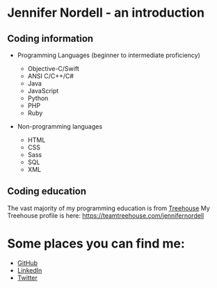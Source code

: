 # Jennifer Nordell - an introduction

## Coding information
- Programming Languages (beginner to intermediate proficiency)
    - Objective-C/Swift
    - ANSI C/C++/C#
    - Java
    - JavaScript
    - Python
    - PHP
    - Ruby

- Non-programming languages
    - HTML
    - CSS
    - Sass
    - SQL
    - XML

## Coding education

The vast majority of my programming education is from [Treehouse](https://teamtreehouse.com/)
My Treehouse profile is here:  https://teamtreehouse.com/jennifernordell

# Some places you can find me:

- [GitHub](https://github.com/j-nordell)
- [LinkedIn](www.linkedin.com/in/jnordell)
- [Twitter](https://twitter.com/jcnordell)